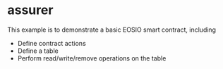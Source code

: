 # assurer

This example is to demonstrate a basic EOSIO smart contract, including

- Define contract actions
- Define a table
- Perform read/write/remove operations on the table
